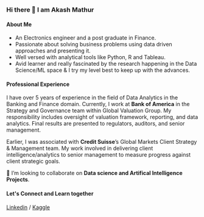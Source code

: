 ### Hi there 👋 I am Akash Mathur

#### About Me 
- An Electronics engineer and a post graduate in Finance. 
- Passionate about solving business problems using data driven approaches and presenting it. 
- Well versed with analytical tools like Python, R and Tableau. 
- Avid learner and really fascinated by the research happening in the Data Science/ML space & I try my level best to keep up with the advances.

#### Professional Experience
I have over 5 years of experience in the field of Data Analytics in the Banking and Finance domain. Currently, I work at **Bank of America** in the Strategy and Governance team within Global Valuation Group. My responsibility includes oversight of valuation framework, reporting, and data analytics. Final results are presented to regulators, auditors, and senior management.

Earlier, I was associated with **Credit Suisse**’s Global Markets Client Strategy & Management team. My work involved in delivering client intelligence/analytics to senior management to measure progress against client strategic goals.

🤝 I’m looking to collaborate on **Data science and Artifical Intelligence Projects**.

#### Let's Connect and Learn together

[Linkedin](https://www.linkedin.com/in/akashmathur22/) /
[Kaggle](https://www.kaggle.com/akashmathur2212)

<!--
**akashmathur-2212/akashmathur-2212** is a ✨ _special_ ✨ repository because its `README.md` (this file) appears on your GitHub profile.
